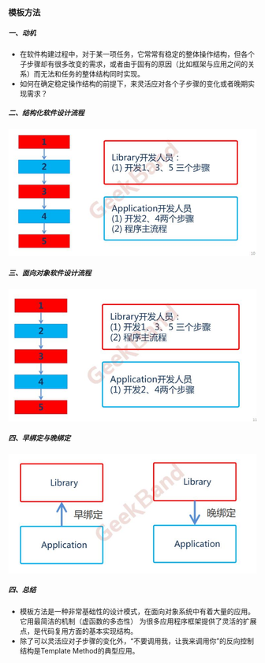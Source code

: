 ###  模板方法

##### 一、动机

+ 在软件构建过程中，对于某一项任务，它常常有稳定的整体操作结构，但各个子步骤却有很多改变的需求，或者由于固有的原因（比如框架与应用之间的关系）而无法和任务的整体结构同时实现。
+ 如何在确定稳定操作结构的前提下，来灵活应对各个子步骤的变化或者晚期实现需求？  

##### 二、结构化软件设计流程

![](1.JPG)

##### 三、面向对象软件设计流程

![](2.JPG)

##### 四、早绑定与晚绑定

![](3.JPG)

##### 四、总结

+ 模板方法是一种非常基础性的设计模式，在面向对象系统中有着大量的应用。它用最简洁的机制（虚函数的多态性）
  为很多应用程序框架提供了灵活的扩展点，是代码复用方面的基本实现结构。  
+ 除了可以灵活应对子步骤的变化外，“不要调用我，让我来调用你”的反向控制结构是Template Method的典型应用。  